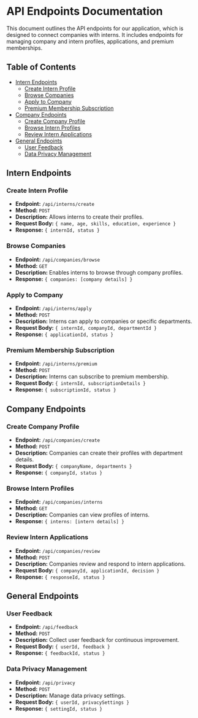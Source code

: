 # API Endpoints Documentation

This document outlines the API endpoints for our application, which is designed to connect companies with interns. It includes endpoints for managing company and intern profiles, applications, and premium memberships.

## Table of Contents

- [Intern Endpoints](#intern-endpoints)
  - [Create Intern Profile](#create-intern-profile)
  - [Browse Companies](#browse-companies)
  - [Apply to Company](#apply-to-company)
  - [Premium Membership Subscription](#premium-membership-subscription)
- [Company Endpoints](#company-endpoints)
  - [Create Company Profile](#create-company-profile)
  - [Browse Intern Profiles](#browse-intern-profiles)
  - [Review Intern Applications](#review-intern-applications)
- [General Endpoints](#general-endpoints)
  - [User Feedback](#user-feedback)
  - [Data Privacy Management](#data-privacy-management)

## Intern Endpoints

### Create Intern Profile

- **Endpoint:** `/api/interns/create`
- **Method:** `POST`
- **Description:** Allows interns to create their profiles.
- **Request Body:** `{ name, age, skills, education, experience }`
- **Response:** `{ internId, status }`

### Browse Companies

- **Endpoint:** `/api/companies/browse`
- **Method:** `GET`
- **Description:** Enables interns to browse through company profiles.
- **Response:** `{ companies: [company details] }`

### Apply to Company

- **Endpoint:** `/api/interns/apply`
- **Method:** `POST`
- **Description:** Interns can apply to companies or specific departments.
- **Request Body:** `{ internId, companyId, departmentId }`
- **Response:** `{ applicationId, status }`

### Premium Membership Subscription

- **Endpoint:** `/api/interns/premium`
- **Method:** `POST`
- **Description:** Interns can subscribe to premium membership.
- **Request Body:** `{ internId, subscriptionDetails }`
- **Response:** `{ subscriptionId, status }`

## Company Endpoints

### Create Company Profile

- **Endpoint:** `/api/companies/create`
- **Method:** `POST`
- **Description:** Companies can create their profiles with department details.
- **Request Body:** `{ companyName, departments }`
- **Response:** `{ companyId, status }`

### Browse Intern Profiles

- **Endpoint:** `/api/companies/interns`
- **Method:** `GET`
- **Description:** Companies can view profiles of interns.
- **Response:** `{ interns: [intern details] }`

### Review Intern Applications

- **Endpoint:** `/api/companies/review`
- **Method:** `POST`
- **Description:** Companies review and respond to intern applications.
- **Request Body:** `{ companyId, applicationId, decision }`
- **Response:** `{ responseId, status }`

## General Endpoints

### User Feedback

- **Endpoint:** `/api/feedback`
- **Method:** `POST`
- **Description:** Collect user feedback for continuous improvement.
- **Request Body:** `{ userId, feedback }`
- **Response:** `{ feedbackId, status }`

### Data Privacy Management

- **Endpoint:** `/api/privacy`
- **Method:** `POST`
- **Description:** Manage data privacy settings.
- **Request Body:** `{ userId, privacySettings }`
- **Response:** `{ settingId, status }`
